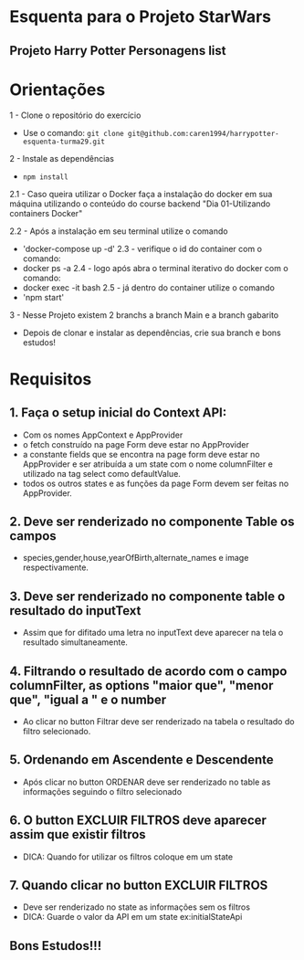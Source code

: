 # Esquenta para o Projeto StarWars #

## Projeto Harry Potter Personagens list ##


# Orientações # 
1 - Clone o repositório do exercício
- Use o comando: 
`
 git clone git@github.com:caren1994/harrypotter-esquenta-turma29.git
`

2 - Instale as dependências
- `npm install`

2.1 - Caso queira utilizar o Docker faça a instalação do docker em sua máquina utilizando o conteúdo do course backend "Dia 01-Utilizando containers Docker" 

2.2 - Após a instalação em seu terminal utilize o comando
- 'docker-compose up -d'
2.3 - verifique o id do container com o comando:
-  docker ps -a
2.4 - logo após abra o terminal iterativo do docker com o comando:
- docker exec -it <numero-do-container> bash
2.5 - já dentro do container utilize  o comando
- 'npm start'

3 - Nesse Projeto existem 2 branchs a branch Main e a branch gabarito
- Depois de clonar e instalar as dependências, crie sua branch e bons estudos!

# Requisitos #

## 1. Faça o setup inicial do Context API:
 -  Com os nomes AppContext e AppProvider
 -  o fetch construído na page Form deve estar no  AppProvider
 -  a constante fields que se encontra na page form deve estar no AppProvider e ser atribuída a um state com o nome columnFilter e utilizado na tag select como defaultValue.
 -  todos os outros states e as funções da page Form devem ser feitas no AppProvider.
 
 ## 2. Deve ser renderizado no componente Table os campos
 -  species,gender,house,yearOfBirth,alternate_names e image respectivamente.
 
 ## 3. Deve ser renderizado no componente table o resultado do inputText
 -  Assim que for difitado uma letra no inputText deve aparecer na tela o resultado simultaneamente.
 
 ## 4. Filtrando o resultado de acordo com o campo columnFilter, as options "maior que", "menor que", "igual a " e o number
 -  Ao clicar no button Filtrar deve ser renderizado na tabela o resultado do filtro selecionado.
 
 ## 5. Ordenando em Ascendente e Descendente
 - Após clicar no button ORDENAR deve ser renderizado no table as informações seguindo o filtro selecionado
 
 ## 6. O button EXCLUIR FILTROS deve aparecer assim que existir filtros
 - DICA: Quando for utilizar os filtros coloque em um state 
 
 ## 7. Quando clicar no button EXCLUIR FILTROS 
 -  Deve ser renderizado no state as informações sem os filtros
 -  DICA: Guarde o valor da API em um state ex:initialStateApi
 
 ## Bons Estudos!!!

